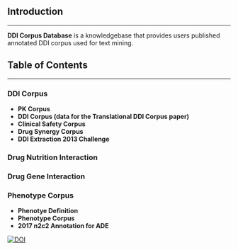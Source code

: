 
## Introduction
---------------

**DDI Corpus Database** is a knowledgebase that provides users published annotated DDI corpus used for text mining. 


## Table of Contents
--------------------
### DDI Corpus

  * **PK Corpus**
  * **DDI Corpus (data for the Translational DDI Corpus paper)**
  * **Clinical Safety Corpus**
  * **Drug Synergy Corpus**
  * **DDI Extraction 2013 Challenge**
### Drug Nutrition Interaction

### Drug Gene Interaction

### Phenotype Corpus

  * **Phenotye Definition**
  * **Phenotype Corpus**
  * **2017 n2c2 Annotation for ADE**

<a href="https://doi.org/10.5281/zenodo.3750146"><img src="https://zenodo.org/badge/DOI/10.5281/zenodo.3750146.svg" alt="DOI"></a>
